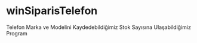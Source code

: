 # winSiparisTelefon
Telefon Marka ve Modelini Kaydedebildiğimiz Stok Sayısına Ulaşabildiğimiz Program
